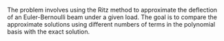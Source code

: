 The problem involves using the Ritz method to approximate the deflection of an Euler-Bernoulli beam under a given load. The goal is to compare the approximate solutions using different numbers of terms in the polynomial basis with the exact solution.
